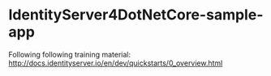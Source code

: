 # IdentityServer4DotNetCore-sample-app

Following following training material:
http://docs.identityserver.io/en/dev/quickstarts/0_overview.html

